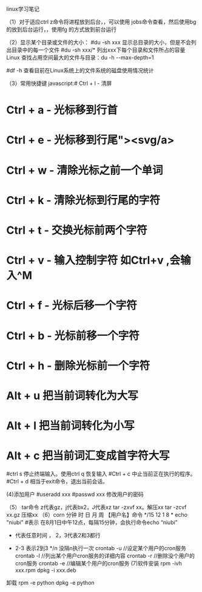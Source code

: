 linux学习笔记

（1）对于适应ctrl z命令将进程放到后台，，可以使用 jobs命令查看，然后使用bg <job id>的放到后台运行，，使用fg <job id>的方式放到前台运行
  
（2）显示某个目录或文件的大小：
#du -sh xxx  显示总目录的大小，但是不会列出目录中的每一个文件
#du -sh xxx/*  列出xxx下每个目录和文件所占的容量
Linux 查找占用空间最大的文件与目录：du -h --max-depth=1

#df -h 查看目前在Linux系统上的文件系统的磁盘使用情况统计

（3）常用快捷键
javascript:# Ctrl + l - 清屏
# Ctrl + a - 光标移到行首
# Ctrl + e - 光标移到行尾"><svg/a>
# Ctrl + w - 清除光标之前一个单词
# Ctrl + k - 清除光标到行尾的字符
# Ctrl + t - 交换光标前两个字符
# Ctrl + v - 输入控制字符 如Ctrl+v ,会输入^M
# Ctrl + f - 光标后移一个字符
# Ctrl + b - 光标前移一个字符
# Ctrl + h - 删除光标前一个字符
# Alt + u  把当前词转化为大写
# Alt + l  把当前词转化为小写
# Alt + c  把当前词汇变成首字符大写
#ctrl s 停止终端输入。使用ctrl q 恢复输入
#Ctrl + c 中止当前正在执行的程序。
#Ctrl + d 相当于exit命令，退出当前会话。

(4)添加用户 
#useradd xxx
#passwd xxx 修改用户的密码

（5） tar命令
z代表gz，j代表bx2，J代表xz
tar -zxvf xx。解压xx
tar -zcvf xx.gz	 压缩xx
（6）corn
分钟 时 日 月 周 【用户名】命令
*/15 12 1 8 * echo "niubi"  #表示 在8月1日中午12点，每隔15分钟，会执行命令echo “niubi”
*   代表任意时间
，   2，3代表2和3都行
-    2-3 表示2到3
*/n  没隔n执行一次
crontab -u //设定某个用户的cron服务
crontab -l //列出某个用户cron服务的详细内容
crontab -r //删除没个用户的cron服务
crontab -e //编辑某个用户的cron服务
(7)软件安装 
rpm -ivh xxx.rpm
dpkg -i xxx.deb

卸载 
rpm -e  python 
dpkg -e python
  

